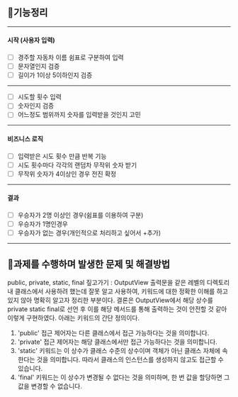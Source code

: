 ## 🚀기능정리

---
#### 시작 (사용자 입력)
- [ ] 경주할 자동차 이름 쉼표로 구분하여 입력
 - [ ] 문자열인지 검증
 - [ ] 길이가 1이상 5이하인지 검증
---
- [ ] 시도할 횟수 입력
 - [ ] 숫자인지 검증
 - [ ] 어느정도 범위까지 숫자를 입력받을 것인지 고민
---
#### 비즈니스 로직
- [ ] 입력받은 시도 횟수 만큼 반복 기능
- [ ] 시도 횟수마다 각각의 랜덤차 무작위 숫자 받기
 - [ ] 무작위 숫자가 4이상인 경우 전진 확정
---
#### 결과
- [ ] 우승자가 2명 이상인 경우(쉼표를 이용하여 구분)
- [ ] 우승자가 1명인경우
- [ ] 우승자가 없는 경우(개인적으로 처리하고 싶어서 +추가)
---

## 🎯과제를 수행하며 발생한 문제 및 해결방법

public, private, static, final 짚고가기
: OutputView 출력문을 같은 레벨의 디렉토리 내 클래스에서 사용하려 했는데 잘못 알고 사용하여, 키워드에 대한 정확한 이해를 하고 있지 않아 명확히 알고자 정리한 부분이다.
결론은 OutputView에서 해당 상수를 private static final로 선언 후 이를 해당 메서드를 통해 출력하는 것이 안전할 것 같아 이렇게 구현하였다. 아래는 키워드의 간단 정의이다. 

1) 'public' 접근 제어자는 다른 클래스에서 접근 가능하다는 것을 의미합니다.
2) 'private' 접근 제어자는 해당 클래스에서만 접근 가능하다는 것을 의미합니다.
2) 'static' 키워드는 이 상수가 클래스 수준의 상수이며 객체가 아닌 클래스 자체에 속한다는 것을 의미합니다. 따라서 클래스의 인스턴스를 생성하지 않고도 접근할 수 있습니다.
3) 'final' 키워드는 이 상수가 변경될 수 없다는 것을 의미하며, 한 번 값을 할당하면 그 값을 변경할 수 없습니다.